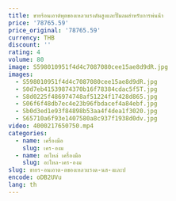```yaml
---
title: ขายร้อนเอาต์พุตของเหลวแรงดันสูงและปั๊มลมสําหรับการพ่นน้ํา
price: '78765.59'
price_original: '78765.59'
currency: THB
discount: ''
rating: 4
volume: 80
image: S598010951f4d4c7087080cee15ae8d9dR.jpg
images:
  - S598010951f4d4c7087080cee15ae8d9dR.jpg
  - S0d7eb41539874370b16f78384cdac5f5T.jpg
  - S8d0225f486974748af51224f17428d865.jpg
  - S06f6f48db7ec4e23b96fbdacef4a84ebf.jpg
  - Sb0d3ed1e93f84898b53aa4f4dea1f3020.jpg
  - S65710a6f93e1407580a8c937f1938d0dv.jpg
video: 4000217650750.mp4
categories:
  - name: เครื่องมือ
    slug: เคร-องม
  - name: อะไหล่ เครื่องมือ
    slug: อะไหล-เคร-องม
slug: ขายร-อนเอาต-ตของเหลวแรงด-นส-งและป
encode: oDB2UVu
lang: th
---
```

  